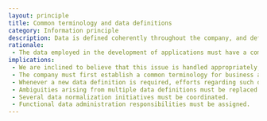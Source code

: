 ```yaml
---
layout: principle
title: Common terminology and data definitions
category: Information principle
description: Data is defined coherently throughout the company, and definitions are comprehensible and accessible by all users.
rationale: 
 - The data employed in the development of applications must have a common definition so that the data can be shared. A common terminology facilitates communication and promotes efficient dialogs. Additionally, data and interfaces must be shared among different systems.
implications:
 - We are inclined to believe that this issue is handled appropriately, since there are individuals with "data administration" functions and stated responsibilities. However, an additional significant energy is required, in addition to resources applied in this task. This is essential to develop the information environment.
 - The company must first establish a common terminology for business activities. Such definitions must be uniformly used throughout the company.
 - Whenever a new data definition is required, efforts regarding such definition must be coordinated and reconciled with the corporate data description "glossary." The company's data administrator needs to be responsible for such coordination.
 - Ambiguities arising from multiple data definitions must be replaced by a definition that is accepted and understood by the entire company.
 - Several data normalization initiatives must be coordinated.
 - Functional data administration responsibilities must be assigned.
---
```


